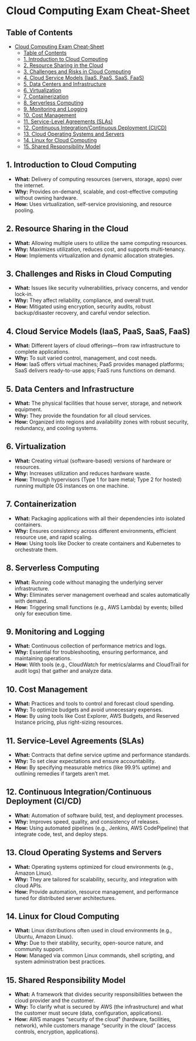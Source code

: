 # Cloud Computing Exam Cheat-Sheet

## Table of Contents

- [Cloud Computing Exam Cheat-Sheet](#cloud-computing-exam-cheat-sheet)
  - [Table of Contents](#table-of-contents)
  - [1. Introduction to Cloud Computing](#1-introduction-to-cloud-computing)
  - [2. Resource Sharing in the Cloud](#2-resource-sharing-in-the-cloud)
  - [3. Challenges and Risks in Cloud Computing](#3-challenges-and-risks-in-cloud-computing)
  - [4. Cloud Service Models (IaaS, PaaS, SaaS, FaaS)](#4-cloud-service-models-iaas-paas-saas-faas)
  - [5. Data Centers and Infrastructure](#5-data-centers-and-infrastructure)
  - [6. Virtualization](#6-virtualization)
  - [7. Containerization](#7-containerization)
  - [8. Serverless Computing](#8-serverless-computing)
  - [9. Monitoring and Logging](#9-monitoring-and-logging)
  - [10. Cost Management](#10-cost-management)
  - [11. Service-Level Agreements (SLAs)](#11-service-level-agreements-slas)
  - [12. Continuous Integration/Continuous Deployment (CI/CD)](#12-continuous-integrationcontinuous-deployment-cicd)
  - [13. Cloud Operating Systems and Servers](#13-cloud-operating-systems-and-servers)
  - [14. Linux for Cloud Computing](#14-linux-for-cloud-computing)
  - [15. Shared Responsibility Model](#15-shared-responsibility-model)

## 1. Introduction to Cloud Computing

- **What:** Delivery of computing resources (servers, storage, apps) over the internet.
- **Why:** Provides on-demand, scalable, and cost-effective computing without owning hardware.
- **How:** Uses virtualization, self-service provisioning, and resource pooling.

## 2. Resource Sharing in the Cloud

- **What:** Allowing multiple users to utilize the same computing resources.
- **Why:** Maximizes utilization, reduces cost, and supports multi-tenancy.
- **How:** Implements virtualization and dynamic allocation strategies.

## 3. Challenges and Risks in Cloud Computing

- **What:** Issues like security vulnerabilities, privacy concerns, and vendor lock-in.
- **Why:** They affect reliability, compliance, and overall trust.
- **How:** Mitigated using encryption, security audits, robust backup/disaster recovery, and careful vendor selection.

## 4. Cloud Service Models (IaaS, PaaS, SaaS, FaaS)

- **What:** Different layers of cloud offerings—from raw infrastructure to complete applications.
- **Why:** To suit varied control, management, and cost needs.
- **How:** IaaS offers virtual machines; PaaS provides managed platforms; SaaS delivers ready-to-use apps; FaaS runs functions on demand.

## 5. Data Centers and Infrastructure

- **What:** The physical facilities that house server, storage, and network equipment.
- **Why:** They provide the foundation for all cloud services.
- **How:** Organized into regions and availability zones with robust security, redundancy, and cooling systems.

## 6. Virtualization

- **What:** Creating virtual (software-based) versions of hardware or resources.
- **Why:** Increases utilization and reduces hardware waste.
- **How:** Through hypervisors (Type 1 for bare metal; Type 2 for hosted) running multiple OS instances on one machine.

## 7. Containerization

- **What:** Packaging applications with all their dependencies into isolated containers.
- **Why:** Ensures consistency across different environments, efficient resource use, and rapid scaling.
- **How:** Using tools like Docker to create containers and Kubernetes to orchestrate them.

## 8. Serverless Computing

- **What:** Running code without managing the underlying server infrastructure.
- **Why:** Eliminates server management overhead and scales automatically with demand.
- **How:** Triggering small functions (e.g., AWS Lambda) by events; billed only for execution time.

## 9. Monitoring and Logging

- **What:** Continuous collection of performance metrics and logs.
- **Why:** Essential for troubleshooting, ensuring performance, and maintaining operations.
- **How:** With tools (e.g., CloudWatch for metrics/alarms and CloudTrail for audit logs) that gather and analyze data.

## 10. Cost Management

- **What:** Practices and tools to control and forecast cloud spending.
- **Why:** To optimize budgets and avoid unnecessary expenses.
- **How:** By using tools like Cost Explorer, AWS Budgets, and Reserved Instance pricing, plus right-sizing resources.

## 11. Service-Level Agreements (SLAs)

- **What:** Contracts that define service uptime and performance standards.
- **Why:** To set clear expectations and ensure accountability.
- **How:** By specifying measurable metrics (like 99.9% uptime) and outlining remedies if targets aren’t met.

## 12. Continuous Integration/Continuous Deployment (CI/CD)

- **What:** Automation of software build, test, and deployment processes.
- **Why:** Improves speed, quality, and consistency of releases.
- **How:** Using automated pipelines (e.g., Jenkins, AWS CodePipeline) that integrate code, test, and deploy steps.

## 13. Cloud Operating Systems and Servers

- **What:** Operating systems optimized for cloud environments (e.g., Amazon Linux).
- **Why:** They are tailored for scalability, security, and integration with cloud APIs.
- **How:** Provide automation, resource management, and performance tuned for distributed server architectures.

## 14. Linux for Cloud Computing

- **What:** Linux distributions often used in cloud environments (e.g., Ubuntu, Amazon Linux).
- **Why:** Due to their stability, security, open-source nature, and community support.
- **How:** Managed via common Linux commands, shell scripting, and system administration best practices.

## 15. Shared Responsibility Model

- **What:** A framework that divides security responsibilities between the cloud provider and the customer.
- **Why:** To clarify what is secured by AWS (the infrastructure) and what the customer must secure (data, configuration, applications).
- **How:** AWS manages “security of the cloud” (hardware, facilities, network), while customers manage “security in the cloud” (access controls, encryption, applications).
